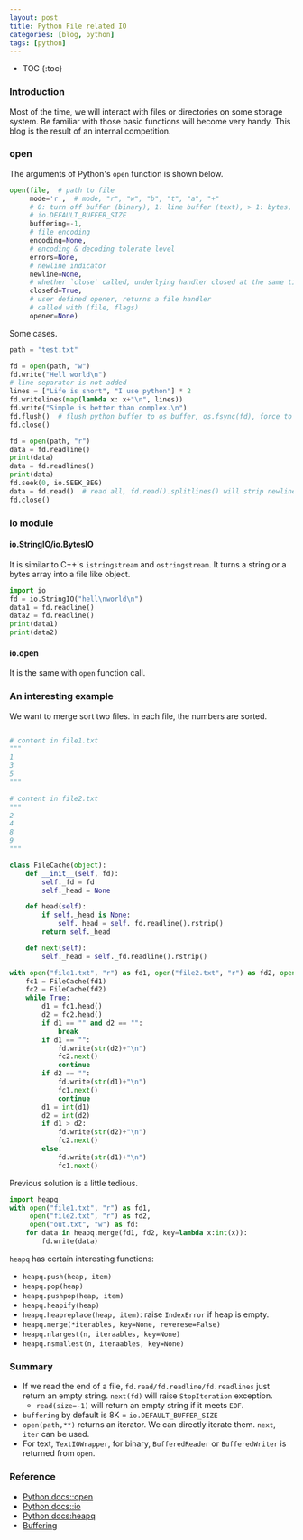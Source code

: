 ```yaml
---
layout: post
title: Python File related IO
categories: [blog, python]
tags: [python]
---
```


* TOC
{:toc}

### Introduction

Most of the time, we will interact with files or directories on some storage system. Be
familiar with those basic functions will become very handy. This blog is the result of an
internal competition.

### open

The arguments of Python's `open` function is shown below.

```python
open(file,  # path to file
     mode='r',  # mode, "r", "w", "b", "t", "a", "+"
     # 0: turn off buffer (binary), 1: line buffer (text), > 1: bytes, -1: default
     # io.DEFAULT_BUFFER_SIZE
     buffering=-1,
     # file encoding
     encoding=None,
     # encoding & decoding tolerate level
     errors=None,
     # newline indicator
     newline=None,
     # whether `close` called, underlying handler closed at the same time
     closefd=True,
     # user defined opener, returns a file handler
     # called with (file, flags)
     opener=None)
```

Some cases.

```python
path = "test.txt"

fd = open(path, "w")
fd.write("Hell world\n")
# line separator is not added
lines = ["Life is short", "I use python"] * 2
fd.writelines(map(lambda x: x+"\n", lines))
fd.write("Simple is better than complex.\n")
fd.flush()  # flush python buffer to os buffer, os.fsync(fd), force to file
fd.close()

fd = open(path, "r")
data = fd.readline()
print(data)
data = fd.readlines()
print(data)
fd.seek(0, io.SEEK_BEG)
data = fd.read()  # read all, fd.read().splitlines() will strip newline at the end
fd.close()
```

### io module

#### io.StringIO/io.BytesIO

It is similar to C++'s `istringstream` and `ostringstream`. It turns a string or a bytes array
into a file like object.

```python
import io
fd = io.StringIO("hell\nworld\n")
data1 = fd.readline()
data2 = fd.readline()
print(data1)
print(data2)
```

#### io.open

It is the same with `open` function call.


### An interesting example

We want to merge sort two files. In each file, the numbers are sorted.

```python

# content in file1.txt
"""
1
3
5
"""

# content in file2.txt
"""
2
4
8
9
"""

class FileCache(object):
    def __init__(self, fd):
        self._fd = fd
        self._head = None

    def head(self):
        if self._head is None:
            self._head = self._fd.readline().rstrip()
        return self._head

    def next(self):
        self._head = self._fd.readline().rstrip()

with open("file1.txt", "r") as fd1, open("file2.txt", "r") as fd2, open("out.txt", "w") as fd:
    fc1 = FileCache(fd1)
    fc2 = FileCache(fd2)
    while True:
        d1 = fc1.head()
        d2 = fc2.head()
        if d1 == "" and d2 == "":
            break
        if d1 == "":
            fd.write(str(d2)+"\n")
            fc2.next()
            continue
        if d2 == "":
            fd.write(str(d1)+"\n")
            fc1.next()
            continue
        d1 = int(d1)
        d2 = int(d2)
        if d1 > d2:
            fd.write(str(d2)+"\n")
            fc2.next()
        else:
            fd.write(str(d1)+"\n")
            fc1.next()
```

Previous solution is a little tedious.

```python
import heapq
with open("file1.txt", "r") as fd1,
     open("file2.txt", "r") as fd2,
     open("out.txt", "w") as fd:
    for data in heapq.merge(fd1, fd2, key=lambda x:int(x)):
        fd.write(data)
```

`heapq` has certain interesting functions:

+ `heapq.push(heap, item)`
+ `heapq.pop(heap)`
+ `heapq.pushpop(heap, item)`
+ `heapq.heapify(heap)`
+ `heapq.heapreplace(heap, item)`: raise `IndexError` if heap is empty.
+ `heapq.merge(*iterables, key=None, reverese=False)`
+ `heapq.nlargest(n, iteraables, key=None)`
+ `heapq.nsmallest(n, iteraables, key=None)`

### Summary

+ If we read the end of a file, `fd.read/fd.readline/fd.readlines` just return an empty string.
`next(fd)` will raise `StopIteration` exception.
  + `read(size=-1)` will return an empty string if it meets `EOF`.
+ `buffering` by default is 8K = `io.DEFAULT_BUFFER_SIZE`
+ `open(path,**)` returns an iterator. We can directly iterate them. `next`, `iter` can be used.
+ For text, `TextIOWrapper`, for binary, `BufferedReader` or `BufferedWriter` is returned from
`open`.

### Reference

+ [Python docs::open](https://docs.python.org/3/library/functions.html?highlight=open#open)
+ [Python docs::io](https://docs.python.org/3/library/io.html)
+ [Python docs:heapq](https://docs.python.org/3/library/heapq.html)
+ [Buffering](https://www.djangospin.com/python-file-buffering/)
